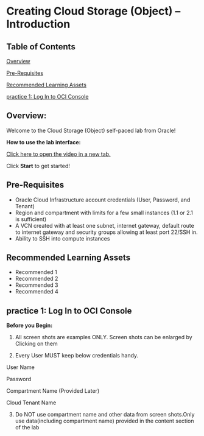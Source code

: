 # Creating Cloud Storage (Object) – Introduction

## Table of Contents

[Overview](overview)

[Pre-Requisites](#pre-requisites)

[Recommended Learning Assets](#recommended-learning-assets)

[practice 1: Log In to OCI Console](#practice-1-log-in-to-oci-console)

## Overview:

Welcome to the Cloud Storage (Object) self-paced lab from Oracle!

**How to use the lab interface:**

[Click here to open the video in a new tab.](https://www.youtube.com/watch?v=FJRnrNMrj3Y)

Click **Start** to get started!

## Pre-Requisites

- Oracle Cloud Infrastructure account credentials (User, Password, and Tenant)
- Region and compartment with limits for a few small instances (1.1 or 2.1 is sufficient)
- A VCN created with at least one subnet, internet gateway, default route to internet gateway and security groups allowing at least port 22/SSH in.
- Ability to SSH into compute instances

## Recommended Learning Assets

- Recommended 1
- Recommended 2
- Recommended 3
- Recommended 4


## practice 1: Log In to OCI Console

**Before you Begin:**

1) All screen shots are examples ONLY. Screen shots
can be enlarged by Clicking on them

2) Every User MUST keep below credentials handy.

User Name

Password

Compartment Name (Provided Later)

Cloud Tenant Name

3) Do NOT use compartment name and other data from 
screen shots.Only use  data(including compartment name) 
provided in the content section of the lab




 
